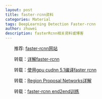 ```yaml
---
layout: post
title: faster-rcnn资料
categories: Material
tags: DeepLearning Detection Faster-rcnn
author: zhuwei
description: fasterRcnn相关资料或博客
---
```


                            
&emsp;&emsp;推荐: [faster-rcnn网站](https://huangying-zhan.github.io/2016/09/22/detection-faster-rcnn.html)
        
&emsp;&emsp;转载：[详解faster-rcnn](http://lib.csdn.net/article/computervison/67828)
       
&emsp;&emsp;转载：[使用gpu cudnn 5.1编译faster rcnn](http://blog.csdn.net/qq_32270919/article/details/53026684)
      
&emsp;&emsp;转载：[Region Proposal Networks详解](http://lib.csdn.net/article/deeplearning/61641)
       
&emsp;&emsp;转载：[faster-rcnn end2end训练](http://blog.csdn.net/zhangzm0128/article/details/72593745)
       